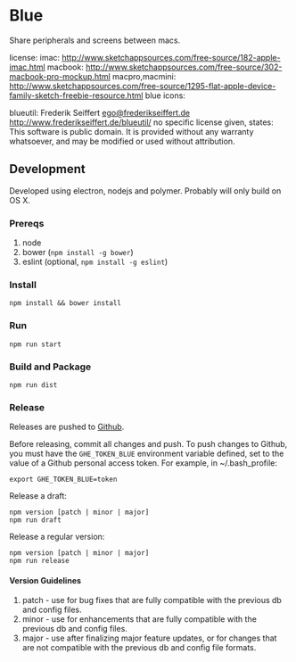 Blue
====

Share peripherals and screens between macs.



license:
imac: http://www.sketchappsources.com/free-source/182-apple-imac.html
macbook: http://www.sketchappsources.com/free-source/302-macbook-pro-mockup.html
macpro,macmini: http://www.sketchappsources.com/free-source/1295-flat-apple-device-family-sketch-freebie-resource.html
blue icons:


blueutil:
Frederik Seiffert <ego@frederikseiffert.de>
http://www.frederikseiffert.de/blueutil/
no specific license given, states:
This software is public domain. It is provided without any warranty whatsoever, and may be modified or used without attribution.

Development
-----------

Developed using electron, nodejs and polymer. Probably will only build on OS X.

### Prereqs

1. node
2. bower (`npm install -g bower`)
3. eslint (optional, `npm install -g eslint`)

### Install

    npm install && bower install

### Run

    npm run start

### Build and Package

    npm run dist

### Release

Releases are pushed to [Github](https://git.soma.salesforce.com/nmcwilliams/blue/releases).

Before releasing, commit all changes and push. To push changes to Github, you must have
the `GHE_TOKEN_BLUE` environment variable defined, set to the value of a Github personal
access token. For example, in ~/.bash_profile:

    export GHE_TOKEN_BLUE=token

Release a draft:

    npm version [patch | minor | major]
    npm run draft

Release a regular version:

    npm version [patch | minor | major]
    npm run release

#### Version Guidelines

1. patch - use for bug fixes that are fully compatible with the previous db and config files.
2. minor - use for enhancements that are fully compatible with the previous db and config files.
3. major - use after finalizing major feature updates, or for changes that are not compatible with the previous db and config file formats.
